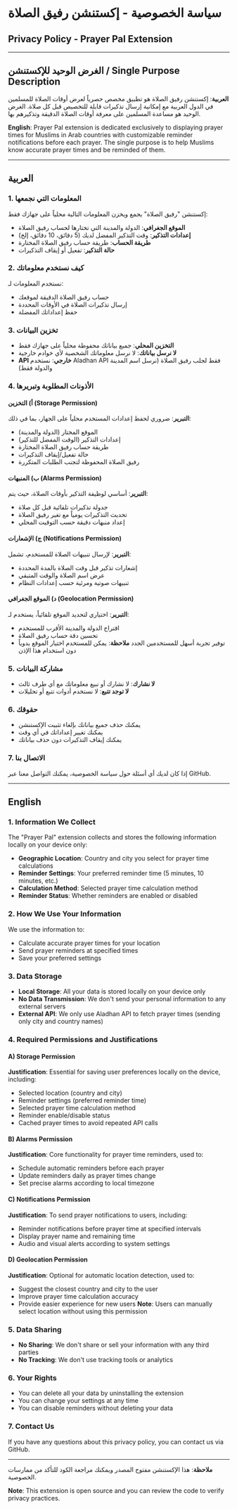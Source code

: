 # سياسة الخصوصية - إكستنشن رفيق الصلاة

## Privacy Policy - Prayer Pal Extension


---

## الغرض الوحيد للإكستنشن / Single Purpose Description

**العربية**: إكستنشن رفيق الصلاة هو تطبيق مخصص حصرياً لعرض أوقات الصلاة للمسلمين في الدول العربية مع إمكانية إرسال تذكيرات قابلة للتخصيص قبل كل صلاة. الغرض الوحيد هو مساعدة المسلمين على معرفة أوقات الصلاة الدقيقة وتذكيرهم بها.

**English**: Prayer Pal extension is dedicated exclusively to displaying prayer times for Muslims in Arab countries with customizable reminder notifications before each prayer. The single purpose is to help Muslims know accurate prayer times and be reminded of them.

---

## العربية

### 1. المعلومات التي نجمعها

إكستنشن "رفيق الصلاة" يجمع ويخزن المعلومات التالية محلياً على جهازك فقط:

- **الموقع الجغرافي**: الدولة والمدينة التي تختارها لحساب رفيق الصلاة
- **إعدادات التذكير**: وقت التذكير المفضل لديك (5 دقائق، 10 دقائق، إلخ)
- **طريقة الحساب**: طريقة حساب رفيق الصلاة المختارة
- **حالة التذكير**: تفعيل أو إيقاف التذكيرات

### 2. كيف نستخدم معلوماتك

نستخدم المعلومات لـ:
- حساب رفيق الصلاة الدقيقة لموقعك
- إرسال تذكيرات الصلاة في الأوقات المحددة
- حفظ إعداداتك المفضلة

### 3. تخزين البيانات

- **التخزين المحلي**: جميع بياناتك محفوظة محلياً على جهازك فقط
- **لا نرسل بياناتك**: لا نرسل معلوماتك الشخصية لأي خوادم خارجية
- **API خارجي**: نستخدم Aladhan API فقط لجلب رفيق الصلاة (نرسل اسم المدينة والدولة فقط)

### 4. الأذونات المطلوبة وتبريرها

#### أ) التخزين (Storage Permission)
**التبرير**: ضروري لحفظ إعدادات المستخدم محلياً على الجهاز، بما في ذلك:
- الموقع المختار (الدولة والمدينة)
- إعدادات التذكير (الوقت المفضل للتذكير)
- طريقة حساب رفيق الصلاة المختارة
- حالة تفعيل/إيقاف التذكيرات
- رفيق الصلاة المحفوظة لتجنب الطلبات المتكررة

#### ب) المنبهات (Alarms Permission)
**التبرير**: أساسي لوظيفة التذكير بأوقات الصلاة، حيث يتم:
- جدولة تذكيرات تلقائية قبل كل صلاة
- تحديث التذكيرات يومياً مع تغير رفيق الصلاة
- إعداد منبهات دقيقة حسب التوقيت المحلي

#### ج) الإشعارات (Notifications Permission)
**التبرير**: لإرسال تنبيهات الصلاة للمستخدم، تشمل:
- إشعارات تذكير قبل وقت الصلاة بالمدة المحددة
- عرض اسم الصلاة والوقت المتبقي
- تنبيهات صوتية ومرئية حسب إعدادات النظام

#### د) الموقع الجغرافي (Geolocation Permission)
**التبرير**: اختياري لتحديد الموقع تلقائياً، يستخدم لـ:
- اقتراح الدولة والمدينة الأقرب للمستخدم
- تحسين دقة حساب رفيق الصلاة
- توفير تجربة أسهل للمستخدمين الجدد
**ملاحظة**: يمكن للمستخدم اختيار الموقع يدوياً دون استخدام هذا الإذن

### 5. مشاركة البيانات

- **لا نشارك**: لا نشارك أو نبيع معلوماتك مع أي طرف ثالث
- **لا توجد تتبع**: لا نستخدم أدوات تتبع أو تحليلات

### 6. حقوقك

- يمكنك حذف جميع بياناتك بإلغاء تثبيت الإكستنشن
- يمكنك تغيير إعداداتك في أي وقت
- يمكنك إيقاف التذكيرات دون حذف بياناتك

### 7. الاتصال بنا

إذا كان لديك أي أسئلة حول سياسة الخصوصية، يمكنك التواصل معنا عبر GitHub.

---

## English

### 1. Information We Collect

The "Prayer Pal" extension collects and stores the following information locally on your device only:

- **Geographic Location**: Country and city you select for prayer time calculations
- **Reminder Settings**: Your preferred reminder time (5 minutes, 10 minutes, etc.)
- **Calculation Method**: Selected prayer time calculation method
- **Reminder Status**: Whether reminders are enabled or disabled

### 2. How We Use Your Information

We use the information to:
- Calculate accurate prayer times for your location
- Send prayer reminders at specified times
- Save your preferred settings

### 3. Data Storage

- **Local Storage**: All your data is stored locally on your device only
- **No Data Transmission**: We don't send your personal information to any external servers
- **External API**: We only use Aladhan API to fetch prayer times (sending only city and country names)

### 4. Required Permissions and Justifications

#### A) Storage Permission
**Justification**: Essential for saving user preferences locally on the device, including:
- Selected location (country and city)
- Reminder settings (preferred reminder time)
- Selected prayer time calculation method
- Reminder enable/disable status
- Cached prayer times to avoid repeated API calls

#### B) Alarms Permission
**Justification**: Core functionality for prayer time reminders, used to:
- Schedule automatic reminders before each prayer
- Update reminders daily as prayer times change
- Set precise alarms according to local timezone

#### C) Notifications Permission
**Justification**: To send prayer notifications to users, including:
- Reminder notifications before prayer time at specified intervals
- Display prayer name and remaining time
- Audio and visual alerts according to system settings

#### D) Geolocation Permission
**Justification**: Optional for automatic location detection, used to:
- Suggest the closest country and city to the user
- Improve prayer time calculation accuracy
- Provide easier experience for new users
**Note**: Users can manually select location without using this permission

### 5. Data Sharing

- **No Sharing**: We don't share or sell your information with any third parties
- **No Tracking**: We don't use tracking tools or analytics

### 6. Your Rights

- You can delete all your data by uninstalling the extension
- You can change your settings at any time
- You can disable reminders without deleting your data

### 7. Contact Us

If you have any questions about this privacy policy, you can contact us via GitHub.

---

**ملاحظة**: هذا الإكستنشن مفتوح المصدر ويمكنك مراجعة الكود للتأكد من ممارسات الخصوصية.

**Note**: This extension is open source and you can review the code to verify privacy practices.